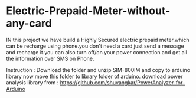 # Electric-Prepaid-Meter-without-any-card
IN this project we have build a Highly Secured electric prepaid meter.which can be recharge using phone.you don't need a card just send a message and recharge it.you can also turn off/on your power connection and get all the information over SMS on Phone.

Instruction :
Download the folder and unzip SIM-800lM and copy to arduino library
now move this folder to library folder of arduino.
download power analysis library from : https://github.com/shuvangkar/PowerAnalyzer-for-Arduino
